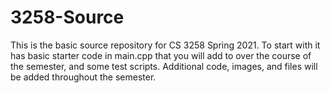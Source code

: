 # 3258-Source

This is the basic source repository for CS 3258 Spring 2021. To start with it has basic starter code in main.cpp that you will add to over the course of the semester, and some test scripts. Additional code, images, and files will be added throughout the semester.
